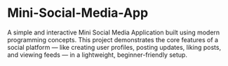 # Mini-Social-Media-App
A simple and interactive Mini Social Media Application built using modern programming concepts. This project demonstrates the core features of a social platform — like creating user profiles, posting updates, liking posts, and viewing feeds — in a lightweight, beginner-friendly setup.

